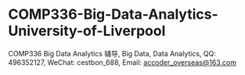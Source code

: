 # COMP336-Big-Data-Analytics-University-of-Liverpool
COMP336 Big Data Analytics 辅导, Big Data, Data Analytics, QQ: 496352127, WeChat: cestbon_688, Email: accoder_overseas@163.com
